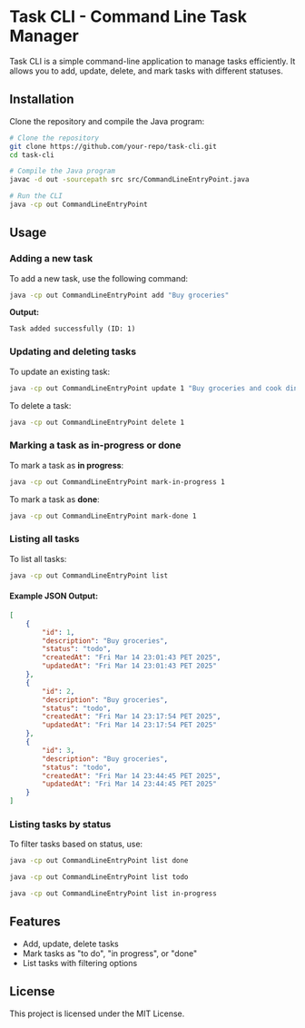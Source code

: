 # Task CLI - Command Line Task Manager

Task CLI is a simple command-line application to manage tasks efficiently. It allows you to add, update, delete, and mark tasks with different statuses.

## Installation

Clone the repository and compile the Java program:

```sh
# Clone the repository
git clone https://github.com/your-repo/task-cli.git
cd task-cli

# Compile the Java program
javac -d out -sourcepath src src/CommandLineEntryPoint.java

# Run the CLI
java -cp out CommandLineEntryPoint
```

## Usage

### Adding a new task

To add a new task, use the following command:

```sh
java -cp out CommandLineEntryPoint add "Buy groceries"
```

**Output:**

```
Task added successfully (ID: 1)
```

### Updating and deleting tasks

To update an existing task:

```sh
java -cp out CommandLineEntryPoint update 1 "Buy groceries and cook dinner"
```

To delete a task:

```sh
java -cp out CommandLineEntryPoint delete 1
```

### Marking a task as in-progress or done

To mark a task as **in progress**:

```sh
java -cp out CommandLineEntryPoint mark-in-progress 1
```

To mark a task as **done**:

```sh
java -cp out CommandLineEntryPoint mark-done 1
```

### Listing all tasks

To list all tasks:

```sh
java -cp out CommandLineEntryPoint list
```

#### Example JSON Output:
```json
[
	{
		"id": 1,
		"description": "Buy groceries",
		"status": "todo",
		"createdAt": "Fri Mar 14 23:01:43 PET 2025",
		"updatedAt": "Fri Mar 14 23:01:43 PET 2025"
	},
	{
		"id": 2,
		"description": "Buy groceries",
		"status": "todo",
		"createdAt": "Fri Mar 14 23:17:54 PET 2025",
		"updatedAt": "Fri Mar 14 23:17:54 PET 2025"
	},
	{
		"id": 3,
		"description": "Buy groceries",
		"status": "todo",
		"createdAt": "Fri Mar 14 23:44:45 PET 2025",
		"updatedAt": "Fri Mar 14 23:44:45 PET 2025"
	}
]
```

### Listing tasks by status

To filter tasks based on status, use:

```sh
java -cp out CommandLineEntryPoint list done
```

```sh
java -cp out CommandLineEntryPoint list todo
```

```sh
java -cp out CommandLineEntryPoint list in-progress
```

## Features

- Add, update, delete tasks
- Mark tasks as "to do", "in progress", or "done"
- List tasks with filtering options

## License

This project is licensed under the MIT License.

